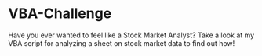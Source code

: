 # VBA-Challenge
Have you ever wanted to feel like a Stock Market Analyst? Take a look at my VBA script for analyzing a sheet on stock market data to find out how!
